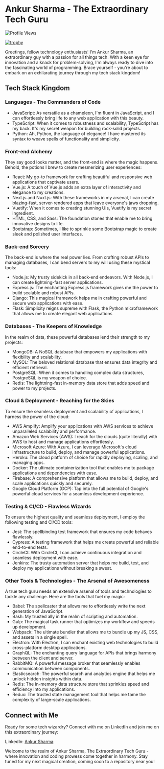 # Ankur Sharma - The Extraordinary Tech Guru

![Profile Views](https://komarev.com/ghpvc/?username=developeranku\&label=Profile%20views\&color=0e75b6\&style=flat)

[![trophy](https://github-profile-trophy.vercel.app/?username=developeranku)](https://github.com/ryo-ma/github-profile-trophy)

Greetings, fellow technology enthusiasts! I'm Ankur Sharma, an extraordinary guy with a passion for all things tech. With a keen eye for innovation and a knack for problem-solving, I'm always ready to dive into the fascinating world of programming. Brace yourself - you're about to embark on an exhilarating journey through my tech stack kingdom!

## Tech Stack Kingdom

### Languages - The Commanders of Code

*   JavaScript: As versatile as a chameleon, I'm fluent in JavaScript, and I can effortlessly bring life to any web application with this beauty.
*   TypeScript: When it comes to robustness and scalability, TypeScript has my back. It's my secret weapon for building rock-solid projects.
*   Python: Ah, Python, the language of elegance! I have mastered its syntax to weave spells of functionality and simplicity.

### Front-end Alchemy

They say good looks matter, and the front-end is where the magic happens. Behold, the potions I brew to create mesmerizing user experiences:

*   React: My go-to framework for crafting beautiful and responsive web applications that captivate users.
*   Vue.js: A touch of Vue.js adds an extra layer of interactivity and elegance to my creations.
*   Next.js and Nuxt.js: With these frameworks in my arsenal, I can create blazing-fast, server-rendered apps that leave everyone's jaws dropping.
*   Vuetify: When it comes to creating stunning UIs, Vuetify is my secret ingredient.
*   HTML, CSS, and Sass: The foundation stones that enable me to bring innovative designs to life.
*   Bootstrap: Sometimes, I like to sprinkle some Bootstrap magic to create sleek and polished user interfaces.

### Back-end Sorcery

The back-end is where the real power lies. From crafting robust APIs to managing databases, I can bend servers to my will using these mystical tools:

*   Node.js: My trusty sidekick in all back-end endeavors. With Node.js, I can create lightning-fast server applications.
*   Express.js: The enchanting Express.js framework gives me the power to build scalable and robust APIs.
*   Django: This magical framework helps me in crafting powerful and secure web applications with ease.
*   Flask: Simplicity reigns supreme with Flask, the Python microframework that allows me to create elegant web applications.

### Databases - The Keepers of Knowledge

In the realm of data, these powerful databases lend their strength to my projects:

*   MongoDB: A NoSQL database that empowers my applications with flexibility and scalability.
*   MySQL: The beloved relational database that ensures data integrity and efficient retrieval.
*   PostgreSQL: When it comes to handling complex data structures, PostgreSQL is my weapon of choice.
*   Redis: The lightning-fast in-memory data store that adds speed and power to my projects.

### Cloud & Deployment - Reaching for the Skies

To ensure the seamless deployment and scalability of applications, I harness the power of the cloud:

*   AWS Amplify: Amplify your applications with AWS services to achieve unparalleled scalability and performance.
*   Amazon Web Services (AWS): I reach for the clouds (quite literally) with AWS to host and manage applications effortlessly.
*   Microsoft Azure: With Azure, I can leverage Microsoft's cloud infrastructure to build, deploy, and manage powerful applications.
*   Heroku: The cloud platform of choice for rapidly deploying, scaling, and managing apps.
*   Docker: The ultimate containerization tool that enables me to package applications and dependencies with ease.
*   Firebase: A comprehensive platform that allows me to build, deploy, and scale applications quickly and securely.
*   Google Cloud Platform (GCP): Tap into the full potential of Google's powerful cloud services for a seamless development experience.

### Testing & CI/CD - Flawless Wizards

To ensure the highest quality and seamless deployment, I employ the following testing and CI/CD tools:

*   Jest: The spellbinding test framework that ensures my code behaves flawlessly.
*   Cypress: A testing framework that helps me create powerful and reliable end-to-end tests.
*   CircleCI: With CircleCI, I can achieve continuous integration and seamless deployment with ease.
*   Jenkins: The trusty automation server that helps me build, test, and deploy my applications without breaking a sweat.

### Other Tools & Technologies - The Arsenal of Awesomeness

A true tech guru needs an extensive arsenal of tools and technologies to tackle any challenge. Here are the tools that fuel my magic:

*   Babel: The spellcaster that allows me to effortlessly write the next generation of JavaScript.
*   Bash: My trusted ally in the realm of scripting and automation.
*   Gulp: The magical task runner that optimizes my workflow and speeds up development.
*   Webpack: The ultimate bundler that allows me to bundle up my JS, CSS, and assets in a single spell.
*   Electron: With Electron, I can enchant existing web technologies to build cross-platform desktop applications.
*   GraphQL: The enchanting query language for APIs that brings harmony between the client and server.
*   RabbitMQ: A powerful message broker that seamlessly enables communication between components.
*   Elasticsearch: The powerful search and analytics engine that helps me unlock hidden insights within data.
*   Redis: The in-memory data structure store that sprinkles speed and efficiency into my applications.
*   Redux: The trusted state management tool that helps me tame the complexity of large-scale applications.

## Connect with Me

Ready for some tech wizardry? Connect with me on LinkedIn and join me on this extraordinary journey:

LinkedIn: [Ankur Sharma](https://linkedin.com/in/developeranku)

Welcome to the realm of Ankur Sharma, The Extraordinary Tech Guru - where innovation and coding prowess come together in harmony. Stay tuned for my next magical creation, coming soon to a repository near you!
